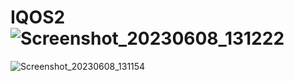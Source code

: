 # IQOS2![Screenshot_20230608_131222](https://github.com/Kevo321/IQOS2/assets/89575370/4044c4b0-42dc-4166-82a8-8e9796f22d45)
![Screenshot_20230608_131154](https://github.com/Kevo321/IQOS2/assets/89575370/ab73af19-e4c5-4fed-a20b-32e17fa0c930)
